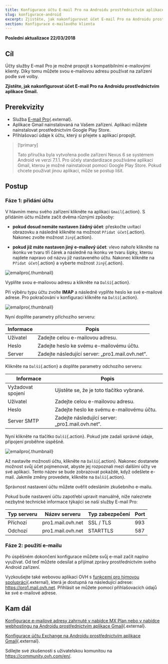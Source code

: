 ```yaml
---
title: Konfigurace účtu E-mail Pro na Androidu prostřednictvím aplikace Gmail
slug: konfigurace-android
excerpt: Zjistěte, jak nakonfigurovat účet E-mail Pro na Androidu prostřednictvím aplikace Gmail
section: Konfigurace e-mailového klienta
---
```


**Poslední aktualizace 22/03/2018**

## Cíl

Účty služby E-mail Pro je možné propojit s kompatibilními e-mailovými klienty. Díky tomu můžete svou e-mailovou adresu používat na zařízení podle své volby.

**Zjistěte, jak nakonfigurovat účet E-mail Pro na Androidu prostřednictvím aplikace Gmail.**

## Prerekvizity

- Služba [E-mail Pro](https://www.ovh.cz/emails/email-pro/){.external}.
- Aplikace Gmail nainstalovaná na Vašem zařízení. Aplikaci můžete nainstalovat prostřednictvím Google Play Store.
- Přihlašovací údaje k účtu, který si přejete s aplikací propojit.

> [!primary]
>
> Tato příručka byla vytvořena podle zařízení Nexus 6 se systémem Android ve verzi 7.1.1. Pro účely standardizace používáme aplikaci Gmail, kterou je možné nainstalovat pomocí Google Play Store. Pokud chcete používat jinou aplikaci, může se postup lišit.
>

## Postup

### Fáze 1: přidání účtu

V hlavním menu svého zařízení klikněte na aplikaci `Gmail`{.action}. S přidáním účtu můžete začít dvěma různými způsoby:

- **pokud dosud nemáte nastaven žádný účet**: přeskočte uvítací obrazovku a následně klikněte na možnost `Přidat účet`{.action}. Nakonec zvolte možnost `Jiný`{.action}. 

- **pokud již máte nastaven jiný e-mailový účet**: vlevo nahoře klikněte na ikonku ve tvaru tří čárek a následně na ikonku ve tvaru šipky, kterou najdete napravo od názvu již nastaveného účtu. Nakonec klikněte na `Přidat účet`{.action} a vyberte možnost `Jiný`{.action}. 

![emailpro](images/configuration-email-pro-gmail-application-android-step1.png){.thumbnail}

Vyplňte svou e-mailovou adresu a klikněte na `Další`{.action}.

Při výběru typu účtu zvolte **IMAP** a následně vyplňte heslo ke své e-mailové adrese. Pro pokračování v konfiguraci klikněte na `Další`{.action}.

![emailpro](images/configuration-email-pro-gmail-application-android-step2.png){.thumbnail}

Nyní doplňte parametry příchozího serveru:

|Informace|Popis| 
|---|---| 
|Uživatel|Zadejte celou e-mailovou adresu.|  
|Heslo|Zadejte heslo ke svému e-mailovému účtu.|
|Server|Zadejte následující server: „pro1.mail.ovh.net“.|

Klikněte na `Další`{.action} a doplňte parametry odchozího serveru:

|Informace|Popis| 
|---|---| 
|Vyžadovat spojení|Ujistěte se, že je toto tlačítko vybrané.|
|Uživatel|Zadejte celou e-mailovou adresu.|  
|Heslo|Zadejte heslo ke svému e-mailovému účtu.|
|Server SMTP|Zadejte následující server: „pro1.mail.ovh.net“.|

Nyní klikněte na tlačítko `Další`{.action}. Pokud jste zadali správné údaje, připojení proběhne úspěšně.

![emailpro](images/configuration-email-pro-gmail-application-android-step3.png){.thumbnail}

Až nastavíte možnosti účtu, klikněte na `Další`{.action}. Nakonec dostanete možnost svůj účet pojmenovat, abyste jej rozpoznali mezi dalšími účty ve své aplikaci. Tento název se bude zobrazovat pokaždé, když odešlete e-mail. Jakmile změny provedete, klikněte na `Další`{.action}.

Správnost nastavení účtu můžete ověřit odesláním zkušebního e-mailu.

Pokud bude nastavení účtu zapotřebí upravit manuálně, níže naleznete nezbytné technické informace týkající se naší služby E-mail Pro:

|Typ serveru|Název serveru|Typ zabezpečení|Port|
|---|---|---|---|
|Příchozí|pro1.mail.ovh.net|SSL / TLS|993|
|Odchozí|pro1.mail.ovh.net|STARTTLS|587|

### Fáze 2: použití e-mailu

Po úspěšném dokončení konfigurace můžete svůj e-mail začít naplno využívat. Od teď můžete odesílat a přijímat zprávy prostřednictvím svého Android zařízení.

Vyzkoušejte také webovou aplikaci OVH s [funkcemi pro týmovou spolupráci](https://www.ovh.cz/emails/){.external}, která je dostupná na následující adrese: <https://pro1.mail.ovh.net>. Přihlásit se můžete pomocí přihlašovacích údajů ke své e-mailové adrese.

## Kam dál

[Konfigurace e-mailové adresy zahrnuté v nabídce MX Plan nebo v nabídce webhostingu  na Androidu prostřednictvím aplikace Gmail](https://docs.ovh.com/cz/cs/emails/konfigurace-android/){.external}.

[Konfigurace účtu Exchange na Androidu prostřednictvím aplikace Gmail](https://docs.ovh.com/cz/cs/microsoft-collaborative-solutions/konfigurace-android/){.external}.

Sdílejte své zkušenosti s uživatelskou komunitou na <https://community.ovh.com/en/>.